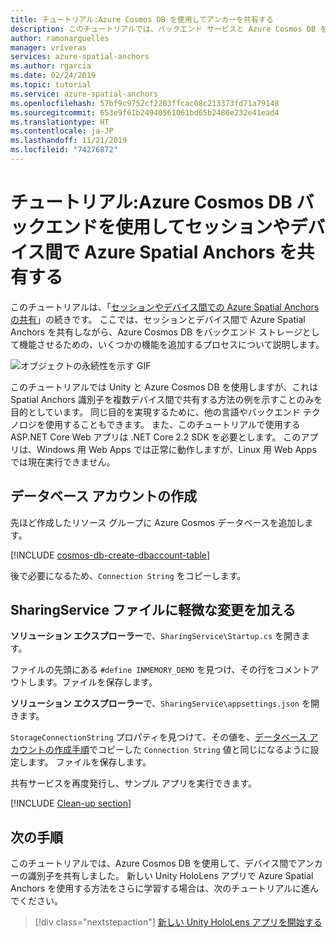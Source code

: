```yaml
---
title: チュートリアル:Azure Cosmos DB を使用してアンカーを共有する
description: このチュートリアルでは、バックエンド サービスと Azure Cosmos DB を使用して、Unity で Azure Spatial Anchors 識別子を Android/iOS デバイス間で共有する方法について説明します。
author: ramonarguelles
manager: vriveras
services: azure-spatial-anchors
ms.author: rgarcia
ms.date: 02/24/2019
ms.topic: tutorial
ms.service: azure-spatial-anchors
ms.openlocfilehash: 57bf9c9752cf2203ffcac08c213373fd71a79148
ms.sourcegitcommit: 653e9f61b24940561061bd65b2486e232e41ead4
ms.translationtype: HT
ms.contentlocale: ja-JP
ms.lasthandoff: 11/21/2019
ms.locfileid: "74276872"
---
```

# <a name="tutorial-sharing-azure-spatial-anchors-across-sessions-and-devices-with-an-azure-cosmos-db-back-end"></a>チュートリアル:Azure Cosmos DB バックエンドを使用してセッションやデバイス間で Azure Spatial Anchors を共有する

このチュートリアルは、「[セッションやデバイス間での Azure Spatial Anchors の共有](../../../articles/spatial-anchors/tutorials/tutorial-share-anchors-across-devices.md)」の続きです。 ここでは、セッションとデバイス間で Azure Spatial Anchors を共有しながら、Azure Cosmos DB をバックエンド ストレージとして機能させるための、いくつかの機能を追加するプロセスについて説明します。

![オブジェクトの永続性を示す GIF](./media/persistence.gif)

このチュートリアルでは Unity と Azure Cosmos DB を使用しますが、これは Spatial Anchors 識別子を複数デバイス間で共有する方法の例を示すことのみを目的としています。 同じ目的を実現するために、他の言語やバックエンド テクノロジを使用することもできます。 また、このチュートリアルで使用する ASP.NET Core Web アプリは .NET Core 2.2 SDK を必要とします。 このアプリは、Windows 用 Web Apps では正常に動作しますが、Linux 用 Web Apps では現在実行できません。

## <a name="create-a-database-account"></a>データベース アカウントの作成

先ほど作成したリソース グループに Azure Cosmos データベースを追加します。

[!INCLUDE [cosmos-db-create-dbaccount-table](../../../includes/cosmos-db-create-dbaccount-table.md)]

後で必要になるため、`Connection String` をコピーします。

## <a name="make-minor-changes-to-the-sharingservice-files"></a>SharingService ファイルに軽微な変更を加える

**ソリューション エクスプローラー**で、`SharingService\Startup.cs` を開きます。

ファイルの先頭にある `#define INMEMORY_DEMO` を見つけ、その行をコメントアウトします。ファイルを保存します。

**ソリューション エクスプローラー**で、`SharingService\appsettings.json` を開きます。

`StorageConnectionString` プロパティを見つけて、その値を、[データベース アカウントの作成手順](#create-a-database-account)でコピーした `Connection String` 値と同じになるように設定します。 ファイルを保存します。

共有サービスを再度発行し、サンプル アプリを実行できます。

[!INCLUDE [Clean-up section](../../../includes/clean-up-section-portal.md)]

## <a name="next-steps"></a>次の手順

このチュートリアルでは、Azure Cosmos DB を使用して、デバイス間でアンカーの識別子を共有しました。 新しい Unity HoloLens アプリで Azure Spatial Anchors を使用する方法をさらに学習する場合は、次のチュートリアルに進んでください。

> [!div class="nextstepaction"]
> [新しい Unity HoloLens アプリを開始する](./tutorial-new-unity-hololens-app.md)
